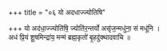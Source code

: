 +++
title = "०६ यो अदधाज्ज्योतिषि"

+++
यो अद॑धा॒ज्ज्योति॑षि॒ ज्योति॑र॒न्तर्यो असृ॑ज॒न्मधु॑ना॒ सं मधू॑नि ।  
अध॑ प्रि॒यं शू॒षमिन्द्रा॑य॒ मन्म॑ ब्रह्म॒कृतो॑ बृ॒हदु॑क्थादवाचि ॥
